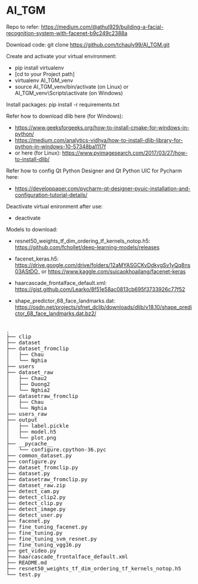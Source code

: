 # AI_TGM
Repo to refer: https://medium.com/@athul929/building-a-facial-recognition-system-with-facenet-b9c249c2388a

Download code: git clone https://github.com/tchauly99/AI_TGM.git

Create and activate your virtual environment:
 * pip install virtualenv
 * [cd to your Project path]
 * virtualenv AI_TGM_venv
 * source AI_TGM_venv/bin/activate (on Linux) or AI_TGM_venv\Scripts\activate (on Windows)
		
Install packages: pip install -r requirements.txt

Refer how to download dlib here (for Windows):
 * https://www.geeksforgeeks.org/how-to-install-cmake-for-windows-in-python/
 * https://medium.com/analytics-vidhya/how-to-install-dlib-library-for-python-in-windows-10-57348ba1117f
 * or here (for Linux): https://www.pyimagesearch.com/2017/03/27/how-to-install-dlib/

Refer how to config Qt Python Designer and Qt Python UIC for Pycharm here:
 * https://developpaper.com/pycharm-qt-designer-pyuic-installation-and-configuration-tutorial-details/

Deactivate virtual enironment after use:
 * deactivate
	
Models to download:

 * resnet50_weights_tf_dim_ordering_tf_kernels_notop.h5: https://github.com/fchollet/deep-learning-models/releases

 * facenet_keras.h5: https://drive.google.com/drive/folders/12aMYASGCKvDdkygSv1yQq8ns03AStDO_ or https://www.kaggle.com/suicaokhoailang/facenet-keras

 * haarcascade_frontalface_default.xml: https://gist.github.com/Learko/8f51e58ac0813cb695f3733926c77f52
 
 * shape_predictor_68_face_landmarks.dat: https://osdn.net/projects/sfnet_dclib/downloads/dlib/v18.10/shape_predictor_68_face_landmarks.dat.bz2/
          
<pre>         
.
├── clip
├── dataset
├── dataset_fromclip
│   ├── Chau
│   └── Nghia
├── users
├── dataset_raw
│   ├── Chau2
│   ├── Duong2
│   └── Nghia2
├── datasetraw_fromclip
│   ├── Chau
│   └── Nghia
├── users_raw
├── output
│   ├── label.pickle
│   ├── model.h5
│   └── plot.png
├── __pycache__
│   └── configure.cpython-36.pyc
├── common_dataset.py
├── configure.py
├── dataset_fromclip.py
├── dataset.py
├── datasetraw_fromclip.py
├── dataset_raw.zip
├── detect_cam.py
├── detect_clip2.py
├── detect_clip.py
├── detect_image.py
├── detect_user.py
├── facenet.py
├── fine_tuning_facenet.py
├── fine_tuning.py
├── fine_tuning_svm_resnet.py
├── fine_tuning_vgg16.py
├── get_video.py
├── haarcascade_frontalface_default.xml
├── README.md
├── resnet50_weights_tf_dim_ordering_tf_kernels_notop.h5
└── test.py
</pre>

